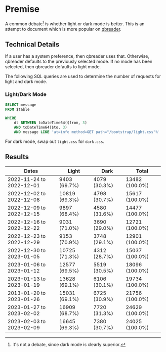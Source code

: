 # Premise

A common debate[^1] is whether light or dark mode is better.
This is an attempt to document which is more popular on [qbreader](https://www.qbreader.org).

## Technical Details

If a user has a system preference, then qbreader uses that.
Otherwise, qbreader defaults to the previously selected mode.
If no mode has been selected, then qbreader defaults to light mode.

The following SQL queries are used to determine the number of requests for light and dark mode.

### Light/Dark Mode

```SQL
SELECT message
FROM $table

WHERE
    dt BETWEEN toDateTime64($from, 3)
    AND toDateTime64($to, 3)
    AND message LIKE 'at=info method=GET path="/bootstrap/light.css"%'
```

For dark mode, swap out `light.css` for `dark.css`.

## Results

| Dates                    | Light         | Dark         | Total          |
| ------------------------ | ------------- | ------------ | -------------- |
| 2022-11-24 to 2022-12-01 | 9403 (69.7%)  | 4079 (30.3%) | 13482 (100.0%) |
| 2022-12-02 to 2022-12-08 | 10819 (69.3%) | 4798 (30.7%) | 15617 (100.0%) |
| 2022-12-09 to 2022-12-15 | 9897 (68.4%)  | 4580 (31.6%) | 14477 (100.0%) |
| 2022-12-16 to 2022-12-22 | 9031 (71.0%)  | 3690 (29.0%) | 12721 (100.0%) |
| 2022-12-23 to 2022-12-29 | 9153 (70.9%)  | 3748 (29.1%) | 12901 (100.0%) |
| 2022-12-30 to 2023-01-05 | 10725 (71.3%) | 4312 (28.7%) | 15037 (100.0%) |
| 2023-01-06 to 2023-01-12 | 12577 (69.5%) | 5519 (30.5%) | 18096 (100.0%) |
| 2023-01-13 to 2023-01-19 | 13628 (69.1%) | 6106 (30.1%) | 19734 (100.0%) |
| 2013-01-20 to 2023-01-26 | 15031 (69.1%) | 6725 (30.9%) | 21756 (100.0%) |
| 2023-01-27 to 2023-02-02 | 16909 (68.7%) | 7720 (31.3%) | 24629 (100.0%) |
| 2023-02-03 to 2023-02-09 | 16645 (69.3%) | 7380 (30.7%) | 24025 (100.0%) |

[^1]: It's not a debate, since dark mode is clearly superior.
